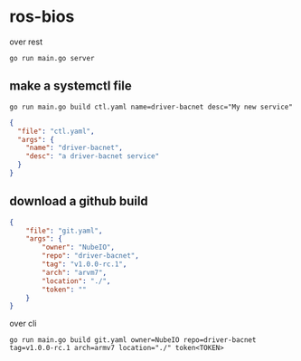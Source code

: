 # ros-bios


over rest

```
go run main.go server
```


## make a systemctl file

```
go run main.go build ctl.yaml name=driver-bacnet desc="My new service"
```

```json
{
  "file": "ctl.yaml",
  "args": {
    "name": "driver-bacnet",
    "desc": "a driver-bacnet service"
  }
}
```

## download a github build

```json
{
    "file": "git.yaml",
    "args": {
        "owner": "NubeIO",
        "repo": "driver-bacnet",
        "tag": "v1.0.0-rc.1",
        "arch": "arvm7",
        "location": "./",
        "token": ""
    }
}
```

over cli

```
go run main.go build git.yaml owner=NubeIO repo=driver-bacnet tag=v1.0.0-rc.1 arch=armv7 location="./" token<TOKEN>
```